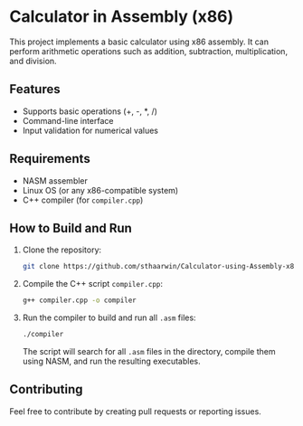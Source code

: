 
# Calculator in Assembly (x86)

This project implements a basic calculator using x86 assembly. It can perform arithmetic operations such as addition, subtraction, multiplication, and division.

## Features

- Supports basic operations (+, -, *, /)
- Command-line interface
- Input validation for numerical values

## Requirements

- NASM assembler
- Linux OS (or any x86-compatible system)
- C++ compiler (for `compiler.cpp`)

## How to Build and Run

1. Clone the repository:
   ```bash
   git clone https://github.com/sthaarwin/Calculator-using-Assembly-x86
   ```

2. Compile the C++ script `compiler.cpp`:
   ```bash
   g++ compiler.cpp -o compiler
   ```

3. Run the compiler to build and run all `.asm` files:
   ```bash
   ./compiler
   ```

   The script will search for all `.asm` files in the directory, compile them using NASM, and run the resulting executables.

## Contributing

Feel free to contribute by creating pull requests or reporting issues.
